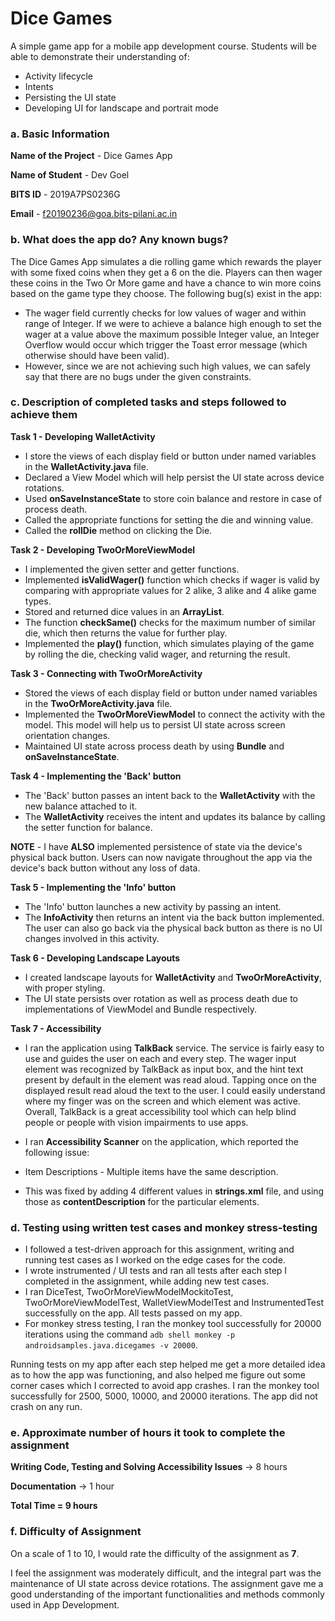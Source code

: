 # Dice Games

A simple game app for a mobile app development course. Students will be able to demonstrate their understanding of:

* Activity lifecycle
* Intents
* Persisting the UI state
* Developing UI for landscape and portrait mode

### a. Basic Information

**Name of the Project** - Dice Games App

**Name of Student** - Dev Goel

**BITS ID** - 2019A7PS0236G

**Email** - f20190236@goa.bits-pilani.ac.in

### b. What does the app do? Any known bugs?

The Dice Games App simulates a die rolling game which rewards the player with some fixed coins when they get a 6 on the die. Players can then wager these coins in the Two Or More game and have a chance to win more coins based on the game type they choose.
The following bug(s) exist in the app:

* The wager field currently checks for low values of wager and within range of Integer. If we were to achieve a balance high enough to set the wager at a value above the maximum possible Integer value, an Integer Overflow would occur which trigger the Toast error message (which otherwise should have been valid).
* However, since we are not achieving such high values, we can safely say that there are no bugs under the given constraints.

### c. Description of completed tasks and steps followed to achieve them

**Task 1 - Developing WalletActivity**

* I store the views of each display field or button under named variables in the **WalletActivity.java** file.
* Declared a View Model which will help persist the UI state across device rotations.
* Used **onSaveInstanceState** to store coin balance and restore in case of process death.
* Called the appropriate functions for setting the die and winning value.
* Called the **rollDie** method on clicking the Die.

**Task 2 - Developing TwoOrMoreViewModel**

* I implemented the given setter and getter functions.
* Implemented **isValidWager()** function which checks if wager is valid by comparing with appropriate values for 2 alike, 3 alike and 4 alike game types.
* Stored and returned dice values in an **ArrayList**.
* The function **checkSame()** checks for the maximum number of similar die, which then returns the value for further play.
* Implemented the **play()** function, which simulates playing of the game by rolling the die, checking valid wager, and returning the result.

**Task 3 - Connecting with TwoOrMoreActivity**

* Stored the views of each display field or button under named variables in the **TwoOrMoreActivity.java** file.
* Implemented the **TwoOrMoreViewModel** to connect the activity with the model. This model will help us to persist UI state across screen orientation changes.
* Maintained UI state across process death by using **Bundle** and **onSaveInstanceState**.

**Task 4 - Implementing the 'Back' button**

* The 'Back' button passes an intent back to the **WalletActivity** with the new balance attached to it.
* The **WalletActivity** receives the intent and updates its balance by calling the setter function for balance.

**NOTE** - I have **ALSO** implemented persistence of state via the device's physical back button. Users can now navigate throughout the app via the device's back button without any loss of data.

**Task 5 - Implementing the 'Info' button**

* The 'Info' button launches a new activity by passing an intent.
* The **InfoActivity** then returns an intent via the back button implemented. The user can also go back via the physical back button as there is no UI changes involved in this activity.

**Task 6 - Developing Landscape Layouts**

* I created landscape layouts for **WalletActivity** and **TwoOrMoreActivity**, with proper styling.
* The UI state persists over rotation as well as process death due to implementations of ViewModel and Bundle respectively.

**Task 7 - Accessibility**

* I ran the application using **TalkBack** service. The service is fairly easy to use and guides the user on each and every step. The wager input element was recognized by TalkBack as input box, and the hint text present by default in the element was read aloud. Tapping once on the displayed result read aloud the text to the user. I could easily understand where my finger was on the screen and which element was active. Overall, TalkBack is a great accessibility tool which can help blind people or people with vision impairments to use apps.

* I ran **Accessibility Scanner** on the application, which reported the following issue:
 * Item Descriptions - Multiple items have the same description.
 * This was fixed by adding 4 different values in **strings.xml** file, and using those as **contentDescription** for the particular elements.

### d. Testing using written test cases and monkey stress-testing

* I followed a test-driven approach for this assignment, writing and running test cases as I worked on the edge cases for the code.
* I wrote instrumented / UI tests and ran all tests after each step I completed in the assignment, while adding new test cases.
* I ran DiceTest, TwoOrMoreViewModelMockitoTest, TwoOrMoreViewModelTest, WalletViewModelTest and InstrumentedTest successfully on the app. All tests passed on my app.
* For monkey stress testing, I ran the monkey tool successfully for 20000 iterations using the command `adb shell monkey -p androidsamples.java.dicegames -v 20000`.

Running tests on my app after each step helped me get a more detailed idea as to how the app was functioning, and also helped me figure out some corner cases which I corrected to avoid app crashes.
I ran the monkey tool successfully for 2500, 5000, 10000, and 20000 iterations. The app did not crash on any run.

### e. Approximate number of hours it took to complete the assignment

**Writing Code, Testing and Solving Accessibility Issues** -> 8 hours

**Documentation** -> 1 hour

**Total Time = 9 hours**

### f. Difficulty of Assignment

On a scale of 1 to 10, I would rate the difficulty of the assignment as **7**.

I feel the assignment was moderately difficult, and the integral part was the maintenance of UI state across device rotations. The assignment gave me a good understanding of the important functionalities and methods commonly used in App Development.